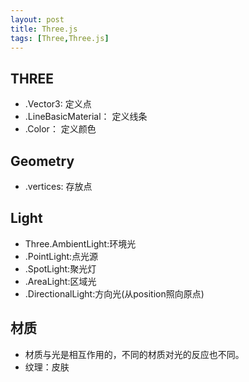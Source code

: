 ```yaml
---
layout: post
title: Three.js
tags: [Three,Three.js]
---
```

## THREE ##
 - .Vector3: 定义点
 - .LineBasicMaterial： 定义线条
 - .Color： 定义颜色



## Geometry ##

 - .vertices: 存放点

## Light ##
 - Three.AmbientLight:环境光
 - .PointLight:点光源
 - .SpotLight:聚光灯
 - .AreaLight:区域光
 - .DirectionalLight:方向光(从position照向原点)

## 材质 ##
 - 材质与光是相互作用的，不同的材质对光的反应也不同。
 - 纹理：皮肤

